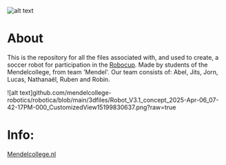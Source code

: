 ![alt text](https://mendelcollege.nl/_resources/app/client/img/logo.svg?m=1693224668)

# About
This is the repository for all the files associated with, and used to create, a soccer robot for participation in the [Robocup](https://www.robocup.org/leagues/18). Made by students of the Mendelcollege, from team 'Mendel'. Our team consists of: Abel, Jits, Jorn, Lucas, Nathanaël, Ruben and Robin.

![alt text]github.com/mendelcollege-robotics/robotica/blob/main/3dfiles/Robot_V3.1_concept_2025-Apr-06_07-42-17PM-000_CustomizedView15199830637.png?raw=true

# Info:

  [Mendelcollege.nl](https://mendelcollege.nl/ontdek-je-talenten/robotica-en-beta/)
